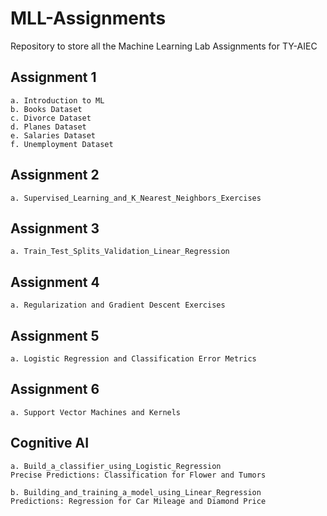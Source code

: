 # MLL-Assignments
Repository to store all the Machine Learning Lab Assignments for TY-AIEC 
## Assignment 1
    a. Introduction to ML
    b. Books Dataset
    c. Divorce Dataset
    d. Planes Dataset
    e. Salaries Dataset
    f. Unemployment Dataset

## Assignment 2
    a. Supervised_Learning_and_K_Nearest_Neighbors_Exercises

## Assignment 3
    a. Train_Test_Splits_Validation_Linear_Regression

## Assignment 4
    a. Regularization and Gradient Descent Exercises

## Assignment 5
    a. Logistic Regression and Classification Error Metrics

## Assignment 6
    a. Support Vector Machines and Kernels

## Cognitive AI
    a. Build_a_classifier_using_Logistic_Regression
    Precise Predictions: Classification for Flower and Tumors 

    b. Building_and_training_a_model_using_Linear_Regression
    Predictions: Regression for Car Mileage and Diamond Price
